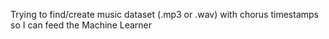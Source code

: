Trying to find/create music dataset (.mp3 or .wav) with chorus timestamps so I can feed the Machine Learner
